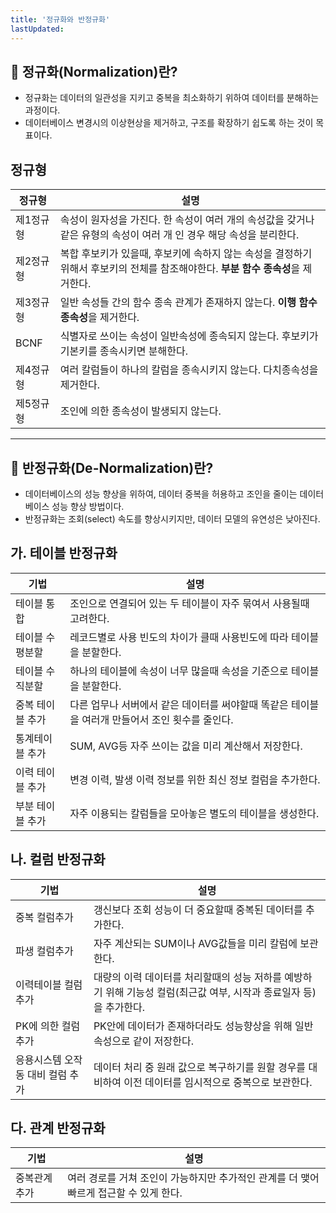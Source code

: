 ```yaml
---
title: '정규화와 반정규화'
lastUpdated: 
---
```

## 💾 정규화(Normalization)란?
 - 정규화는 데이터의 일관성을 지키고 중복을 최소화하기 위하여 데이터를 분해하는 과정이다.
 - 데이터베이스 변경시의 이상현상을 제거하고, 구조를 확장하기 쉽도록 하는 것이 목표이다.


## 정규형
|정규형|설명|
|-|-|
|제1정규형|속성이 원자성을 가진다. 한 속성이 여러 개의 속성값을 갖거나 같은 유형의 속성이 여러 개 인 경우 해당 속성을 분리한다.|
|제2정규형|복합 후보키가 있을때, 후보키에 속하지 않는 속성을 결정하기 위해서 후보키의 전체를 참조해야한다. **부분 함수 종속성**을 제거한다.|
|제3정규형|일반 속성들 간의 함수 종속 관계가 존재하지 않는다. **이행 함수 종속성**을 제거한다.|
|BCNF|식별자로 쓰이는 속성이 일반속성에 종속되지 않는다. 후보키가 기본키를 종속시키면 분해한다.|
|제4정규형|여러 칼럼들이 하나의 칼럼을 종속시키지 않는다. 다치종속성을 제거한다.|
|제5정규형|조인에 의한 종속성이 발생되지 않는다.|

---

## 💾 반정규화(De-Normalization)란?
 - 데이터베이스의 성능 향상을 위하여, 데이터 중복을 허용하고 조인을 줄이는 데이터베이스 성능 향상 방법이다.
 - 반정규화는 조회(select) 속도를 향상시키지만, 데이터 모델의 유연성은 낮아진다.


## 가. 테이블 반정규화

|기법|설명|
|-|-|
|테이블 통합|조인으로 연결되어 있는 두 테이블이 자주 묶여서 사용될때 고려한다.|
|테이블 수평분할|레코드별로 사용 빈도의 차이가 클때 사용빈도에 따라 테이블을 분할한다.|
|테이블 수직분할|하나의 테이블에 속성이 너무 많을때 속성을 기준으로 테이블을 분할한다.|
|중복 테이블 추가|다른 업무나 서버에서 같은 데이터를 써야할때 똑같은 테이블을 여러개 만들어서 조인 횟수를 줄인다.|
|통계테이블 추가|SUM, AVG등 자주 쓰이는 값을 미리 계산해서 저장한다.|
|이력 테이블 추가|변경 이력, 발생 이력 정보를 위한 최신 정보 컬럼을 추가한다.|
|부분 테이블 추가|자주 이용되는 칼럼들을 모아놓은 별도의 테이블을 생성한다.|


## 나. 컬럼 반정규화

|기법|설명|
|-|-|
|중복 컬럼추가|갱신보다 조회 성능이 더 중요할때 중복된 데이터를 추가한다.|
|파생 컬럼추가|자주 계산되는 SUM이나 AVG값들을 미리 칼럼에 보관한다.|
|이력테이블 컬럼추가|대량의 이력 데이터를 처리할때의 성능 저하를 예방하기 위해 기능성 컬럼(최근값 여부, 시작과 종료일자 등)을 추가한다.|
|PK에 의한 컬럼 추가|PK안에 데이터가 존재하더라도 성능향상을 위해 일반속성으로 같이 저장한다.|
|응용시스템 오작동 대비 컬럼 추가|데이터 처리 중 원래 값으로 복구하기를 원할 경우를 대비하여 이전 데이터를 임시적으로 중복으로 보관한다.|


## 다. 관계 반정규화

|기법|설명|
|-|-|
|중복관계 추가|여러 경로를 거쳐 조인이 가능하지만 추가적인 관계를 더 맺어 빠르게 접근할 수 있게 한다.|


